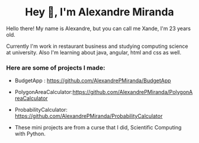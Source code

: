 <h1 align="center">Hey 👋, I'm Alexandre Miranda</h1>

Hello there! My name is Alexandre, but you can call me Xande, I'm 23 years old. 

Currently I'm work in restaurant business and studying computing science at university.
Also I'm learning about java, angular, html and css as well.

### Here are some of projects I made:
- BudgetApp : https://github.com/AlexandrePMiranda/BudgetApp
- PolygonAreaCalculator:https://github.com/AlexandrePMiranda/PolygonAreaCalculator
- ProbabilityCalculator: https://github.com/AlexandrePMiranda/ProbabilityCalculator

- These mini projects are from a curse that I did, Scientific Computing with Python.





<!--
**AlexandrePMiranda/AlexandrePmiranda** is a ✨ _special_ ✨ repository because its `README.md` (this file) appears on your GitHub profile.

Here are some ideas to get you started:

- 🔭 I’m currently working on ...
- 🌱 I’m currently learning ...
- 👯 I’m looking to collaborate on ...
- 🤔 I’m looking for help with ...
- 💬 Ask me about ...
- 📫 How to reach me: ...
- 😄 Pronouns: ...
- ⚡ Fun fact: ...
-->
